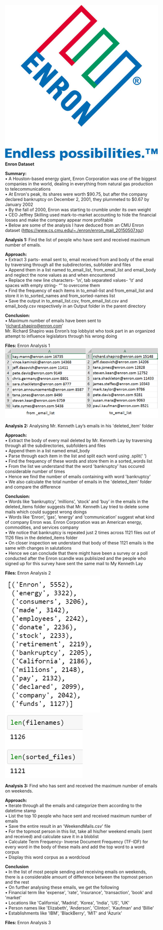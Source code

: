 <img src="https://github.com/PrithviKamath/Analysis-on-CMU-Enron-dataset/blob/master/Extras/Enron_logo.jpg"></img>
<b>Enron Dataset</b>

<b>Summary:</b> <br />
• A Houston-based energy giant, Enron Corporation was one of the biggest companies in the world, dealing in everything from natural gas production to telecommunications <br />
• At Enron's peak, its shares were worth $90.75, but after the company declared bankruptcy on December 2, 2001, they plummeted to $0.67 by January 2002 <br />
• By the fall of 2000, Enron was starting to crumble under its own weight <br />
• CEO Jeffrey Skilling used mark-to-market accounting to hide the financial losses and make the company appear more profitable <br />
• Below are some of the analysis I have deduced from an CMU Enron dataset (https://www.cs.cmu.edu/~./enron/enron_mail_20150507.tgz) <br />

<b>Analysis 1:</b> Find the list of people who have sent and received maximum number of emails. <br />

<b>Approach:</b> <br />
• Extract 3 parts- email sent to, email received from and body of the email by traversing through all the subdirectories, subfolder and files <br />
• Append them in a list named to_email_list, from_email_list and email_body and neglect the none values as and when encountered <br />
• Replace the new line characters- ‘\n’, tab separated values- ‘\t’ and spaces with empty string- “” to overcome them <br />
• Find the frequency of each items in to_email-list and from_email_list and store it in to_sorted_names and from_sorted-names list <br />
• Save the output in to_email_list.csv, from_email_list.csv and email_body.csv respectively in an Output folder in the parent directory <br />

<b>Conclusion:</b> <br />
• Maximum number of emails have been sent to ‘richard.shapiro@enron.com’ <br />
Mr. Richard Shapiro was Enron’s top lobbyist who took part in an organized attempt to influence legislators through his wrong doing <br />

<b>Files:</b> Enron Analysis 1 <br />
<img src="https://github.com/PrithviKamath/Analysis-on-CMU-Enron-dataset/blob/master/Output/from_email_list.PNG"></img>
 <br />


<b>Analysis 2:</b> Analysing Mr. Kenneth Lay’s emails in his 'deleted_item' folder  <br />

<b>Approach:</b> <br />
• Extract the body of every mail deleted by Mr. Kenneth Lay by traversing through all the subdirectories, subfolders and files <br />
• Append them in a list named email_body <br />
• Parse through each item in the list and split each word using .split(‘ ’) <br />
• Find the frequency of these words and store them in a sorted_words list <br />
• From the list we understand that the word 'bankruptcy' has occured considerable number of times  <br />
• Hence we find the number of emails containing with word 'bankruptcy'  <br />
• We also calculate the total number of emails in the 'deleted_item' folder and compare the difference  <br />

<b>Conclusion:</b> <br />
• Words like ‘bankruptcy’, ‘millions’, ‘stock’ and ‘buy’ in the emails in the deleted_items folder suggests that Mr. Kenneth Lay tried to delete some mails which could suggest wrong doings <br />
• Words like ‘Enron’, ‘gas’, ‘energy’ and ‘communication’ suggest what kind of company Enron was. Enron Corporation was an American energy, commodities, and services company <br />
• We notice that bankruptcy is repeated just 2 times across 1121 files out of 1126 files in the deleted_items folder <br />
• On closer inspection we understand that body of these 1121 emails is the same with changes in salutations <br />
• Hence we can conclude that there might have been a survey or a poll conducted after the Enron scandle was publisized and the people who signed up for this survey have sent the same mail to My Kenneth Lay  <br />

<b>Files:</b> Enron Analysis 2  <br />
<img src="https://github.com/PrithviKamath/Analysis-on-CMU-Enron-dataset/blob/master/Output/Analysis_2.PNG"></img>
<img src="https://github.com/PrithviKamath/Analysis-on-CMU-Enron-dataset/blob/master/Output/Analysis_3.PNG"></img>
<br />

<b>Analysis 3:</b> Find who has sent and received the maximum number of emails on weekends.  <br />

<b>Approach:</b> <br />
• Iterate through all the emails and categorize them according to the datetime stamp  <br />
• List the top 10 people who hace sent and received maximum number of emails  <br />
• Save the entire result in an 'WeekendMails.csv' file  <br />
• For the topmost person in this list, take all his/her weekend emails (sent and received) and calculate save it in a bloblist  <br />
• Calculate Term Frequency- Inverse Document Frequency (TF-IDF) for every word in the body of these mails and add the top word to a word corpus  <br />
• Display this word corpus as a wordcloud  <br />

<b>Conclusion</b> <br />
• In the list of most people sending and receiving emails on weekends, there is a considerable amount of difference between the topmost person and the rest  <br />
• On further analysing these emails, we get the following  <br />
     • Financial term like 'expense', 'rate', 'insurance', 'transaction', 'book' and 'market'  <br />
     • Locations like 'California', 'Madrid', 'Korea', 'India', 'US', 'UK'  <br />
     • Person names like 'Elizabeth', 'Anderson', 'Clinton', 'Kaufman' and 'Billie'  <br />
     • Establishments like 'IBM', 'BlackBerry', 'MIT' and 'Azurix'

<b>Files:</b> Enron Analysis 3 <br />

 <br />

